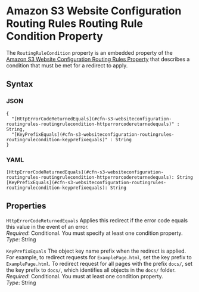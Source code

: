 # Amazon S3 Website Configuration Routing Rules Routing Rule Condition Property<a name="aws-properties-s3-websiteconfiguration-routingrules-routingrulecondition"></a>

The `RoutingRuleCondition` property is an embedded property of the [Amazon S3 Website Configuration Routing Rules Property](aws-properties-s3-websiteconfiguration-routingrules.md) that describes a condition that must be met for a redirect to apply\.

## Syntax<a name="w4ab1c21c14e1929b5"></a>

### JSON<a name="aws-properties-s3-websiteconfiguration-routingrules-routingrulecondition-syntax.json"></a>

```
{
  "[HttpErrorCodeReturnedEquals](#cfn-s3-websiteconfiguration-routingrules-routingrulecondition-httperrorcodereturnedequals)" : String,
  "[KeyPrefixEquals](#cfn-s3-websiteconfiguration-routingrules-routingrulecondition-keyprefixequals)" : String
}
```

### YAML<a name="aws-properties-s3-websiteconfiguration-routingrules-routingrulecondition-syntax.yaml"></a>

```
[HttpErrorCodeReturnedEquals](#cfn-s3-websiteconfiguration-routingrules-routingrulecondition-httperrorcodereturnedequals): String
[KeyPrefixEquals](#cfn-s3-websiteconfiguration-routingrules-routingrulecondition-keyprefixequals): String
```

## Properties<a name="w4ab1c21c14e1929b7"></a>

`HttpErrorCodeReturnedEquals`  <a name="cfn-s3-websiteconfiguration-routingrules-routingrulecondition-httperrorcodereturnedequals"></a>
Applies this redirect if the error code equals this value in the event of an error\.  
*Required*: Conditional\. You must specify at least one condition property\.  
*Type*: String

`KeyPrefixEquals`  <a name="cfn-s3-websiteconfiguration-routingrules-routingrulecondition-keyprefixequals"></a>
The object key name prefix when the redirect is applied\. For example, to redirect requests for `ExamplePage.html`, set the key prefix to `ExamplePage.html`\. To redirect request for all pages with the prefix `docs/`, set the key prefix to `docs/`, which identifies all objects in the `docs/` folder\.  
*Required*: Conditional\. You must at least one condition property\.  
*Type*: String